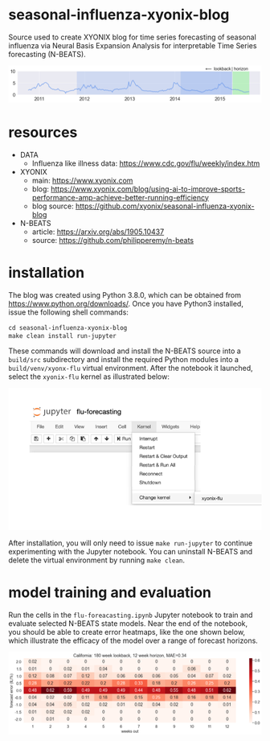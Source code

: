# seasonal-influenza-xyonix-blog
Source used to create XYONIX blog for time series forecasting of seasonal influenza via Neural Basis Expansion Analysis for interpretable Time Series forecasting (N-BEATS). 

![forecasting setup](images/lookback_horizon_sample.png)

# resources

* DATA
    * Influenza like illness data: https://www.cdc.gov/flu/weekly/index.htm
* XYONIX
    * main: https://www.xyonix.com
    * blog: https://www.xyonix.com/blog/using-ai-to-improve-sports-performance-amp-achieve-better-running-efficiency
    * blog source: https://github.com/xyonix/seasonal-influenza-xyonix-blog
* N-BEATS
    * article: https://arxiv.org/abs/1905.10437
    * source: https://github.com/philipperemy/n-beats


# installation

The blog was created using Python 3.8.0, which can be obtained from https://www.python.org/downloads/. Once you have Python3 installed, issue the following shell commands:

```
cd seasonal-influenza-xyonix-blog
make clean install run-jupyter
```

These commands will download and install the N-BEATS source into a `build/src` subdirectory and install the required Python modules into a `build/venv/xyonx-flu` virtual environment. After the notebook it launched, select the `xyonix-flu` kernel as illustrated below:

![select xyonix-flu kernel](images/kernel_selection.png)

After installation, you will only need to issue `make run-jupyter` to continue experimenting with the Jupyter notebook. You can uninstall N-BEATS and delete the virtual environment by running `make clean`. 

# model training and evaluation

Run the cells in the `flu-foreacasting.ipynb` Jupyter notebook to train and evaluate selected N-BEATS state models. Near the end of the notebook, you should be able to create error heatmaps, like the one shown below, which illustrate the
efficacy of the model over a range of forecast horizons.

![California error heatmap](images/california_error_heatmap.png)
